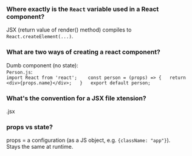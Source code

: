 ### Where exactly is the `React` variable used in a React component?   
JSX (return value of render() method) compiles to `React.createElement(...)`.   

### What are two ways of creating a react component?  
Dumb component (no state):  
`Person.js`:  
`import React from 'react';   
const person = (props) => {  
  return <div>{props.name}</div>;  
}  
export default person;`

### What's the convention for a JSX file xtension?  
.jsx

### props vs state?  
props = a configuration (as a JS object, e.g. `{className: "app"}`).  
Stays the same at runtime.
